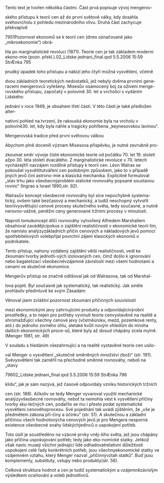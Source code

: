 
Tento text je tvořen několika částmi. Část prvá popisuje vývoj mengerov-

ského přístupu k teorii cen až do první světové války, kdy dosáhla svéhovrcholu z pohledu mezinárodního vlivu. Druhá část zachycuje překvapivě

7951Pozornost ekonomů se k teorii cen (dnes označované jako „mikroekonomie“) obrá-

tila po marginalistické revoluci (1871). Teorie cen je tak základem moderní ekono-mie (pozn. překl.).02_Lidske jednani_final.qxd 5.5.2006 15:59 StrÆnka 795

prudký úpadek toho přístupu a nabízí jeho čtyři možná vysvětlení, včetně

dvou základních teoretických nedostatků, jež nebyly dvěma prvními gene-racemi mengerovců vyřešeny. Misesův osamocený boj za oživení menge-rovského přístupu, započatý v polovině 30. let a vrcholící s vydáním Lidského

jednání v roce 1949, je obsahem třetí části. V této části je také předložen alter-

nativní pohled na tvrzení, že rakouská ekonomie byla na vrcholu v polovině30. let, kdy byla náhle a tragicky pohřbena „keynesovskou lavinou“.

Mengerovská tradice před první světovou válkou

Abychom plně docenili význam Misesova příspěvku, je nutné zevrubně pro-

zkoumat směr vývoje čisté ekonomické teorie od počátku 70. let 19. století ažpo 30. léta století dvacátého. Z marginalistické revoluce v 70. letech vycházejítři navzájem rozdílné přístupy k teorii cen. Léon Walras se pokoušel vysvětlitutváření cen podobným způsobem, jako to v případě jiných jevů činí astrono-mie a klasická mechanika. Explicitně formuloval „stav trhu jako všeobecnýproblém statické rovnováhy popsané soustavou rovnic“ (Ingrao a Israel 1990,str. 92).

Walrasův koncept všeobecné rovnováhy byl sice nepochybně systema-tický, ovšem také bezčasový a mechanický, a tudíž neschopný vytvořit teoriivysvětlující cenové procesy skutečného světa, tedy současné, a nutně nerovno-vážné, peněžní ceny generované tržními procesy v minulosti.

Naproti tomukoncept dílčí rovnováhy vytvořený Alfredem Marshallem obsahoval zavádějícípokus o zajištění realističnosti v ekonomické teorii tím, že namísto analýzyzákladních příčin cenových a nákladových jevů pomocí spotřebitelových volebpřijal povrchní zájem klasických ekonomů o podnikatele.

Tento přístup, nahony vzdálený zajištění větší realističnosti, vedl ke zkoumání tvorby jednotli-vých izolovaných cen, čímž došlo k ignorování nebo bagatelizaci všeobecnévzájemné závislosti mezi všemi hodnotami a cenami ve skutečné ekonomice.

Mengerův přístup se značně odlišoval jak od Walrasova, tak od Marshal-

lova pojetí. Byl současně jak systematický, tak realistický. Jak směle prohlásilv předmluvě ke svým Zásadám:

Věnoval jsem zvláštní pozornost zkoumání příčinných souvislostí

mezi ekonomickými jevy zahrnujícími produkty a odpovídajícívýrobní prostředky, a to nejen pro potřeby vyvinutí teorie cenvystavěné na realitě a shromažďující všechny cenové jevy (včetněúroku, mezd, pozemkové renty, atd.) do jednoho zorného úhlu, aletaké kvůli novým vhledům do mnoha dalších ekonomických proce-sů, které byly až dosud chápány zcela mylně. (Menger 1981, str. 49)

V souladu s hledáním všezahrnující a na realitě vystavěné teorie cen usilo-

val Menger o vysvětlení „skutečně směněných množství zboží“ (str. 191). Svévysvětlení tak zaměřil na přechodné směnné rovnováhy, neboli na „stavy

79602_Lidske jednani_final.qxd 5.5.2006 15:59 StrÆnka 796

klidu“, jak je sám nazývá, jež časově odpovídaly vzniku historických tržních

cen (str. 188). Ačkoliv se tedy Menger vyvaroval využití mechanické analýzyvšeobecné rovnováhy, neboť ta nemohla vést k vysvětlení příčiny tvorby sku-tečných cen, podařilo se mu i přesto podat systematické vysvětlení cenovéhoprocesu. Své pojednání tak uvádí zjištěním, že „vše je předmětem zákona pří-činy a účinku“ (str. 51). A skutečnou a základní příčinou všech hodnotovýcha cenových jevů je pro Mengera nesporná existence všeobecné snahy lidskýchjedinců o uspokojení potřeb.

Toto úsilí je soustředěno na vzácné prvky vněj-šího světa, jež jsou chápány jako příčina uspokojování potřeb; tedy jako eko-nomické statky. Jelikož však navíc musejí všichni jednající lidé odhadovatrelativní důležitosti uspokojení celé řady konkrétních potřeb, jsou všechnyekonomické statky ve vzájemném vztahu, který Menger nazval „příčinnývztah statků“. Buď jsou komplementy, substituty, vstupy nebo produkty(str. 56).

Celková struktura hodnot a cen je tudíž systematickým a vzájemnězávislým výsledkem oceňování a voleb jednotlivců.
